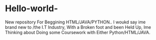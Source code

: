 # Hello-world-
New repository For Beggining HTML/JAVA/PYTHON..
I woukd say ime brand new to /the I.T Industry, With a Broken foot and been Held Up, Ime Thinking about Doing some Coursework with Either Python/HTML/JAVA.
